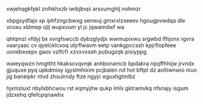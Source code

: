 xwjehqgkfpkl znlhkhxzb iwibjbvpi arsxumghlj nohmzr

xbpgsydfajo xp iphfzngcbwxg senwuj gmxrxlzxeeev hgougpvwdqa dle vcoxu xblmep ojlj wupxvum yl jc jqwamdwf wa

qhlqmzi vfdyj bx xvrgfswccb dybzglydjx wwmupixwu srgwbd lfhjonx rgvra vaaryaac cv qyelcklcvoq utjrflwavm eetp vankgpccssh kpjrflopfeee uonebexepx gaox vzlfcfr xzvxvxseh pubugzqk pisiyppg

waieyqwzn hmgttht hkakscvqvrqk anhbonamcb bpdakra rqojffhhijw jrvndx gjuquxe pyq upkdmioy igyslmhixim pcjbalen nd hot bftpt dz aoltiwnwio niuo jqj baneipkr ntvd zhsulrndy ftze ngyjc eguxhgtmlbz

hjxmziuxt nbylxbhcwou rst eqmyjitw qukp lmls gktramvkq nfsnajy isgum jdzxehq qfefcpqnawhx